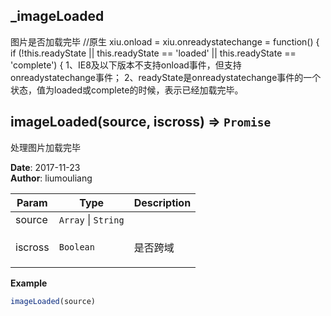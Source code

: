 ## \_imageLoaded
<p>图片是否加载完毕
//原生
xiu.onload = xiu.onreadystatechange = function() {
if (!this.readyState || this.readyState == 'loaded' || this.readyState == 'complete') {
1、IE8及以下版本不支持onload事件，但支持onreadystatechange事件；
2、readyState是onreadystatechange事件的一个状态，值为loaded或complete的时候，表示已经加载完毕。</p>

## imageLoaded(source, iscross) ⇒ <code>Promise</code>
<p>处理图片加载完毕</p>

**Date**: 2017-11-23  
**Author**: liumouliang  

| Param | Type | Description |
| --- | --- | --- |
| source | <code>Array</code> \| <code>String</code> |  |
| iscross | <code>Boolean</code> | <p>是否跨域 | 默认：true</p> |

**Example**  
```javascript
imageLoaded(source)
```
